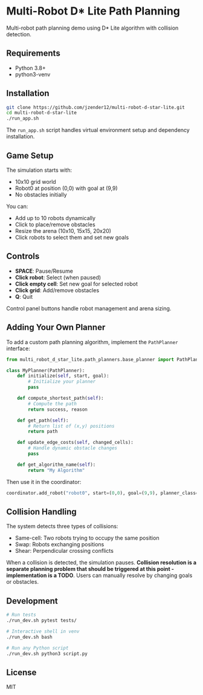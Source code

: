 # Multi-Robot D* Lite Path Planning

Multi-robot path planning demo using D* Lite algorithm with collision detection.

## Requirements

- Python 3.8+
- python3-venv

## Installation

```bash
git clone https://github.com/jzender12/multi-robot-d-star-lite.git
cd multi-robot-d-star-lite
./run_app.sh
```

The `run_app.sh` script handles virtual environment setup and dependency installation.

## Game Setup

The simulation starts with:
- 10x10 grid world
- Robot0 at position (0,0) with goal at (9,9)
- No obstacles initially

You can:
- Add up to 10 robots dynamically
- Click to place/remove obstacles
- Resize the arena (10x10, 15x15, 20x20)
- Click robots to select them and set new goals

## Controls

- **SPACE**: Pause/Resume
- **Click robot**: Select (when paused)
- **Click empty cell**: Set new goal for selected robot
- **Click grid**: Add/remove obstacles
- **Q**: Quit

Control panel buttons handle robot management and arena sizing.

## Adding Your Own Planner

To add a custom path planning algorithm, implement the `PathPlanner` interface:

```python
from multi_robot_d_star_lite.path_planners.base_planner import PathPlanner

class MyPlanner(PathPlanner):
    def initialize(self, start, goal):
        # Initialize your planner
        pass

    def compute_shortest_path(self):
        # Compute the path
        return success, reason

    def get_path(self):
        # Return list of (x,y) positions
        return path

    def update_edge_costs(self, changed_cells):
        # Handle dynamic obstacle changes
        pass

    def get_algorithm_name(self):
        return "My Algorithm"
```

Then use it in the coordinator:
```python
coordinator.add_robot("robot0", start=(0,0), goal=(9,9), planner_class=MyPlanner)
```

## Collision Handling

The system detects three types of collisions:
- Same-cell: Two robots trying to occupy the same position
- Swap: Robots exchanging positions
- Shear: Perpendicular crossing conflicts

When a collision is detected, the simulation pauses. **Collision resolution is a separate planning problem that should be triggered at this point - implementation is a TODO**. Users can manually resolve by changing goals or obstacles.

## Development

```bash
# Run tests
./run_dev.sh pytest tests/

# Interactive shell in venv
./run_dev.sh bash

# Run any Python script
./run_dev.sh python3 script.py
```

## License

MIT